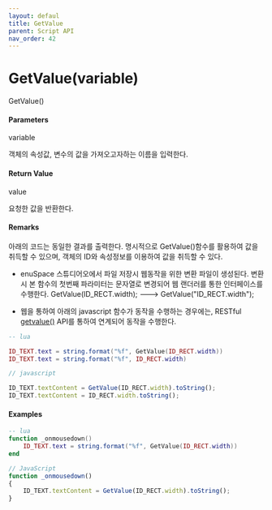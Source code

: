 ```yaml
---
layout: defaul
title: GetValue
parent: Script API
nav_order: 42
---
```

# GetValue\(variable\)

GetValue\(\)

#### Parameters

variable

객체의 속성값, 변수의 값을 가져오고자하는 이름을 입력한다.

#### Return Value

value

요청한 값을 반환한다.

#### Remarks

아래의 코드는 동일한 결과를 출력한다. 명시적으로 GetValue\(\)함수를 활용하여 값을 취득할 수 있으며, 객체의 ID와 속성정보를 이용하여 값을 취득할 수 있다.

* enuSpace 스튜디어오에서 파일 저장시 웹동작을 위한 변환 파일이 생성된다. 변환시 본 함수의 첫번째 파라미터는 문자열로 변경되어 웹 랜더러를 통한 인터페이스를 수행한다. GetValue\(ID\_RECT.width\);  ---&gt; GetValue\("ID\_RECT.width"\);

* 웹을 통하여 아래의 javascript 함수가 동작을 수행하는 경우에는,  RESTful [getvalue\(\)](/tutorial/restful-getvalue.html) API를 통하여 연계되어 동작을 수행한다.

```lua
-- lua 

ID_TEXT.text = string.format("%f", GetValue(ID_RECT.width))
ID_TEXT.text = string.format("%f", ID_RECT.width)
```

```js
// javascript

ID_TEXT.textContent = GetValue(ID_RECT.width).toString();
ID_TEXT.textContent = ID_RECT.width.toString();
```

#### 

#### Examples

```lua
-- lua
function _onmousedown()
    ID_TEXT.text = string.format("%f", GetValue(ID_RECT.width))
end
```

```js
// JavaScript
function _onmousedown()
{    
    ID_TEXT.textContent = GetValue(ID_RECT.width).toString();
}
```

#### 



